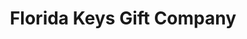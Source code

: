 ---
title: "Florida Keys Gift Company"
url: /key-largo/florida-keys-gift-company/
shop: Andenken
---